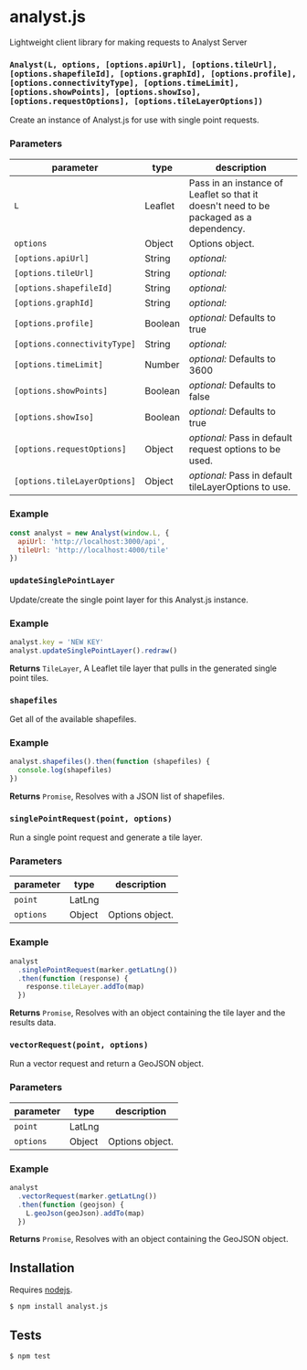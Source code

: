 # analyst.js

Lightweight client library for making requests to Analyst Server


### `Analyst(L, options, [options.apiUrl], [options.tileUrl], [options.shapefileId], [options.graphId], [options.profile], [options.connectivityType], [options.timeLimit], [options.showPoints], [options.showIso], [options.requestOptions], [options.tileLayerOptions])`

Create an instance of Analyst.js for use with single point requests.


### Parameters

| parameter                    | type    | description                                                                            |
| ---------------------------- | ------- | -------------------------------------------------------------------------------------- |
| `L`                          | Leaflet | Pass in an instance of Leaflet so that it doesn't need to be packaged as a dependency. |
| `options`                    | Object  | Options object.                                                                        |
| `[options.apiUrl]`           | String  | _optional:_                                                                            |
| `[options.tileUrl]`          | String  | _optional:_                                                                            |
| `[options.shapefileId]`      | String  | _optional:_                                                                            |
| `[options.graphId]`          | String  | _optional:_                                                                            |
| `[options.profile]`          | Boolean | _optional:_ Defaults to true                                                           |
| `[options.connectivityType]` | String  | _optional:_                                                                            |
| `[options.timeLimit]`        | Number  | _optional:_ Defaults to 3600                                                           |
| `[options.showPoints]`       | Boolean | _optional:_ Defaults to false                                                          |
| `[options.showIso]`          | Boolean | _optional:_ Defaults to true                                                           |
| `[options.requestOptions]`   | Object  | _optional:_ Pass in default request options to be used.                                |
| `[options.tileLayerOptions]` | Object  | _optional:_ Pass in default tileLayerOptions to use.                                   |


### Example

```js
const analyst = new Analyst(window.L, {
  apiUrl: 'http://localhost:3000/api',
  tileUrl: 'http://localhost:4000/tile'
})
```


### `updateSinglePointLayer`

Update/create the single point layer for this Analyst.js instance.


### Example

```js
analyst.key = 'NEW KEY'
analyst.updateSinglePointLayer().redraw()
```


**Returns** `TileLayer`, A Leaflet tile layer that pulls in the generated single point tiles.


### `shapefiles`

Get all of the available shapefiles.


### Example

```js
analyst.shapefiles().then(function (shapefiles) {
  console.log(shapefiles)
})
```


**Returns** `Promise`, Resolves with a JSON list of shapefiles.


### `singlePointRequest(point, options)`

Run a single point request and generate a tile layer.


### Parameters

| parameter | type   | description     |
| --------- | ------ | --------------- |
| `point`   | LatLng |                 |
| `options` | Object | Options object. |


### Example

```js
analyst
  .singlePointRequest(marker.getLatLng())
  .then(function (response) {
    response.tileLayer.addTo(map)
  })
```


**Returns** `Promise`, Resolves with an object containing the tile layer and the results data.


### `vectorRequest(point, options)`

Run a vector request and return a GeoJSON object.


### Parameters

| parameter | type   | description     |
| --------- | ------ | --------------- |
| `point`   | LatLng |                 |
| `options` | Object | Options object. |


### Example

```js
analyst
  .vectorRequest(marker.getLatLng())
  .then(function (geojson) {
    L.geoJson(geoJson).addTo(map)
  })
```


**Returns** `Promise`, Resolves with an object containing the GeoJSON object.

## Installation

Requires [nodejs](http://nodejs.org/).

```sh
$ npm install analyst.js
```

## Tests

```sh
$ npm test
```


